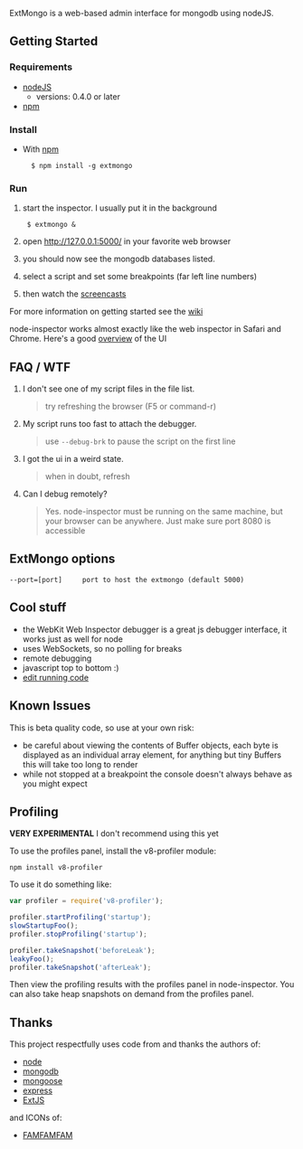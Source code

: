 ExtMongo is a web-based admin interface for mongodb using nodeJS.

## Getting Started

### Requirements

* [nodeJS](http://github.com/ry/node)
  - versions: 0.4.0 or later
* [npm](http://github.com/isaacs/npm)

### Install

* With [npm](http://github.com/isaacs/npm)

        $ npm install -g extmongo

### Run

1. start the inspector. I usually put it in the background

		$ extmongo &

2. open http://127.0.0.1:5000/ in your favorite web browser

3. you should now see the mongodb databases listed.

4. select a script and set some breakpoints (far left line numbers)

5. then watch the [screencasts](http://www.youtube.com/view_play_list?p=A5216AC29A41EFA8)

For more information on getting started see the [wiki](http://github.com/dannycoates/node-inspector/wiki/Getting-Started---from-scratch)

node-inspector works almost exactly like the web inspector in Safari and
Chrome. Here's a good [overview](http://code.google.com/chrome/devtools/docs/scripts.html) of the UI

## FAQ / WTF

1. I don't see one of my script files in the file list.

    > try refreshing the browser (F5 or command-r)

2. My script runs too fast to attach the debugger.

    > use `--debug-brk` to pause the script on the first line

3. I got the ui in a weird state.

    > when in doubt, refresh
    
4. Can I debug remotely?

    > Yes. node-inspector must be running on the same machine, but your browser can be anywhere. Just make sure port 8080 is accessible

## ExtMongo options

    --port=[port]     port to host the extmongo (default 5000)

## Cool stuff

* the WebKit Web Inspector debugger is a great js debugger interface, it works just as well for node
* uses WebSockets, so no polling for breaks
* remote debugging
* javascript top to bottom :)
* [edit running code](http://github.com/dannycoates/node-inspector/wiki/LiveEdit)

## Known Issues

This is beta quality code, so use at your own risk:

* be careful about viewing the contents of Buffer objects, each byte is displayed as an individual array element, for anything but tiny Buffers this will take too long to render
* while not stopped at a breakpoint the console doesn't always behave as you might expect

## Profiling

**VERY EXPERIMENTAL**
I don't recommend using this yet

To use the profiles panel, install the v8-profiler module:

    npm install v8-profiler

To use it do something like:

```javascript
var profiler = require('v8-profiler');

profiler.startProfiling('startup');
slowStartupFoo();
profiler.stopProfiling('startup');

profiler.takeSnapshot('beforeLeak');
leakyFoo();
profiler.takeSnapshot('afterLeak');
```

Then view the profiling results with the profiles panel in node-inspector. You can
also take heap snapshots on demand from the profiles panel.

## Thanks

This project respectfully uses code from and thanks the authors of:

* [node](http://github.com/ry/node)
* [mongodb](https://github.com/mongodb/node-mongodb-native)
* [mongoose](https://github.com/LearnBoost/mongoose)
* [express](https://github.com/visionmedia/express)
* [ExtJS](https://www.sencha.com/products/extjs/)

and ICONs of:
* [FAMFAMFAM](http://www.famfamfam.com/)


